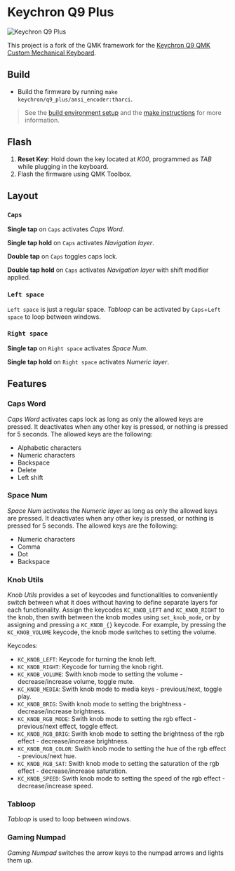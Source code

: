 # Keychron Q9 Plus

![Keychron Q9 Plus](https://i.imgur.com/Yp9K7Gsh.jpg)

This project is a fork of the QMK framework for the [Keychron Q9 QMK Custom Mechanical Keyboard](https://www.keychron.com/products/keychron-q9-qmk-custom-mechanical-keyboard).


## Build

- Build the firmware by running `make keychron/q9_plus/ansi_encoder:tharci`.

> See the [build environment setup](https://docs.qmk.fm/#/getting_started_build_tools) and the [make instructions](https://docs.qmk.fm/#/getting_started_make_guide) for more information.

## Flash

1. **Reset Key**: Hold down the key located at *K00*, programmed as *TAB* while plugging in the keyboard.
2. Flash the firmware using QMK Toolbox.

## Layout

### `Caps`

**Single tap** on `Caps` activates *Caps Word*.

**Single tap hold** on `Caps` activates *Navigation layer*.

**Double tap** on `Caps` toggles caps lock.

**Double tap hold** on `Caps` activates *Navigation layer* with shift modifier applied.

### `Left space`

`Left space` is just a regular space. *Tabloop* can be activated by `Caps`+`Left space` to loop between windows.

### `Right space`

**Single tap** on `Right space` activates *Space Num*.

**Single tap hold** on `Right space` activates *Numeric layer*.

## Features

### Caps Word

*Caps Word* activates caps lock as long as only the allowed keys are pressed. It deactivates when any other key is pressed, or nothing is pressed for 5 seconds. The allowed keys are the following:

- Alphabetic characters
- Numeric characters
- Backspace
- Delete
- Left shift

### Space Num

*Space Num* activates the *Numeric layer* as long as only the allowed keys are pressed. It deactivates when any other key is pressed, or nothing is pressed for 5 seconds. The allowed keys are the following:

- Numeric characters
- Comma
- Dot
- Backspace

### Knob Utils

*Knob Utils* provides a set of keycodes and functionalities to conveniently switch between what it does without having to define separate layers for each functionality. Assign the keycodes `KC_KNOB_LEFT` and `KC_KNOB_RIGHT` to the knob, then swith between the knob modes using `set_knob_mode`, or by assigning and pressing a `KC_KNOB_{}` keycode. For example, by pressing the `KC_KNOB_VOLUME` keycode, the knob mode switches to setting the volume.

Keycodes:

- `KC_KNOB_LEFT`: Keycode for turning the knob left.
- `KC_KNOB_RIGHT`: Keycode for turning the knob right.
- `KC_KNOB_VOLUME`: Swith knob mode to setting the volume - decrease/increase volume, toggle mute.
- `KC_KNOB_MEDIA`: Swith knob mode to media keys - previous/next, toggle play.
- `KC_KNOB_BRIG`: Swith knob mode to setting the brightness - decrease/increase brightness.
- `KC_KNOB_RGB_MODE`: Swith knob mode to setting the rgb effect - previous/next effect, toggle effect.
- `KC_KNOB_RGB_BRIG`: Swith knob mode to setting the brightness of the rgb effect - decrease/increase brightness.
- `KC_KNOB_RGB_COLOR`: Swith knob mode to setting the hue of the rgb effect - previous/next hue.
- `KC_KNOB_RGB_SAT`: Swith knob mode to setting the saturation of the rgb effect - decrease/increase saturation. 
- `KC_KNOB_SPEED`: Swith knob mode to setting the speed of the rgb effect - decrease/increase speed. 

### Tabloop

*Tabloop* is used to loop between windows.

### Gaming Numpad

*Gaming Numpad* switches the arrow keys to the numpad arrows and lights them up.


